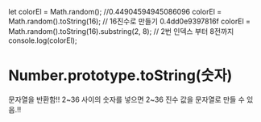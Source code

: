 let colorEl = Math.random(); //0.44904594945086096
colorEl = Math.random().toString(16); // 16진수로 만들기 0.4dd0e9397816f
colorEl = Math.random().toString(16).substring(2, 8); // 2번 인덱스 부터 8전까지 
console.log(colorEl);


# Number.prototype.toString(숫자)
문자열을 반환함!! 
2~36 사이의 숫자를 넣으면 2~36 진수 값을 문자열로 만들 수 있음.!! 